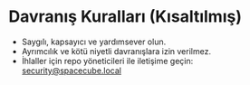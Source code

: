 # Davranış Kuralları (Kısaltılmış)
- Saygılı, kapsayıcı ve yardımsever olun.
- Ayrımcılık ve kötü niyetli davranışlara izin verilmez.
- İhlaller için repo yöneticileri ile iletişime geçin: security@spacecube.local
